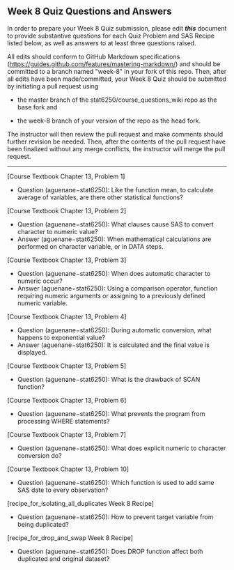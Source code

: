 ## Week 8 Quiz Questions and Answers

In order to prepare your Week 8 Quiz submission, please edit ***this*** document to provide substantive questions for each Quiz Problem and SAS Recipe listed below, as well as answers to at least three questions raised.

All edits should conform to GitHub Markdown specifications (https://guides.github.com/features/mastering-markdown/) and should be committed to a branch named "week-8" in your fork of this repo. Then, after all edits have been made/committed, your Week 8 Quiz should be submitted by initiating a pull request using

- the master branch of the stat6250/course_questions_wiki repo as the base fork and

- the week-8 branch of your version of the repo as the head fork.

The instructor will then review the pull request and make comments should further revision be needed. Then, after the contents of the pull request have been finalized without any merge conflicts, the instructor will merge the pull request.

********************************************************************************



[Course Textbook Chapter 13, Problem 1]
- Question (aguenane−stat6250): Like the function mean, to calculate average of variables, are there other statistical functions?



[Course Textbook Chapter 13, Problem 2]
- Question (aguenane−stat6250): What clauses cause SAS to convert character to numeric value?
- Answer (aguenane−stat6250): When mathematical calculations are performed on character variable, or in DATA steps.



[Course Textbook Chapter 13, Problem 3]
- Question (aguenane−stat6250): When does automatic character to numeric occur?
- Answer (aguenane−stat6250): Using a comparison operator, function requiring numeric arguments or assigning to a previously defined numeric variable.



[Course Textbook Chapter 13, Problem 4]
- Question (aguenane−stat6250): During automatic conversion, what happens to exponential value?
- Answer (aguenane−stat6250): It is calculated and the final value is displayed.



[Course Textbook Chapter 13, Problem 5]
- Question (aguenane−stat6250): What is the drawback of SCAN function?



[Course Textbook Chapter 13, Problem 6]
- Question (aguenane−stat6250): What prevents the program from processing WHERE statements?



[Course Textbook Chapter 13, Problem 7]
- Question (aguenane−stat6250): What does explicit numeric to character conversion do?



[Course Textbook Chapter 13, Problem 10]
- Question (aguenane−stat6250): Which function is used to add same SAS date to every observation?



[recipe_for_isolating_all_duplicates Week 8 Recipe]
- Question (aguenane−stat6250): How to prevent target variable from being duplicated?



[recipe_for_drop_and_swap Week 8 Recipe]
- Question (aguenane−stat6250): Does DROP function affect both duplicated and original dataset?




